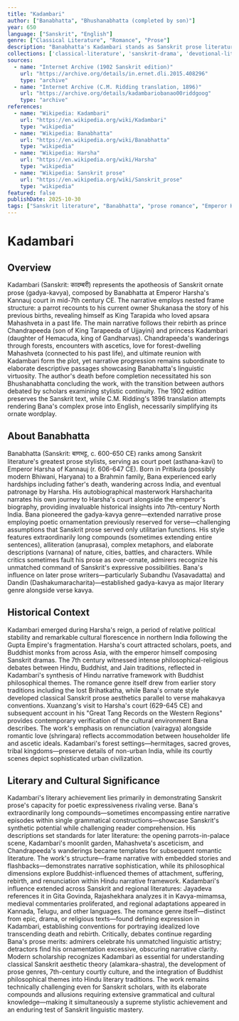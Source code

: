 ```yaml
---
title: "Kadambari"
author: ["Banabhatta", "Bhushanabhatta (completed by son)"]
year: 650
language: ["Sanskrit", "English"]
genre: ["Classical Literature", "Romance", "Prose"]
description: "Banabhatta's Kadambari stands as Sanskrit prose literature's supreme achievement, a romantic narrative of extraordinary linguistic complexity and philosophical depth. Composed in 7th-century CE at Emperor Harsha's court, this mahakavya in prose traces two parallel love stories across rebirths: the frame narrative of King Tarapida and apsara Mahashveta, and the embedded tale of Chandrapeeda (Tarapida reborn) and Kadambari (Mahashveta reborn). Left incomplete at Banabhatta's death, his son Bhushanabhatta concluded the work while maintaining stylistic continuity. The narrative's elaborate prose—featuring extended compounds (samasas), complex sentence structures, and virtuosic word-play—exemplifies gadya-kavya at its ornate peak. Beyond linguistic artistry, Kadambari explores Buddhist-influenced themes of karma, reincarnation, renunciation, and love's transcendence of death, while depicting courtly culture, forest hermitages, and supernatural realms with vivid detail."
collections: ['classical-literature', 'sanskrit-drama', 'devotional-literature', 'historical-literature', 'medieval-india']
sources:
  - name: "Internet Archive (1902 Sanskrit edition)"
    url: "https://archive.org/details/in.ernet.dli.2015.408296"
    type: "archive"
  - name: "Internet Archive (C.M. Ridding translation, 1896)"
    url: "https://archive.org/details/kadambariobanao00riddgoog"
    type: "archive"
references:
  - name: "Wikipedia: Kadambari"
    url: "https://en.wikipedia.org/wiki/Kadambari"
    type: "wikipedia"
  - name: "Wikipedia: Banabhatta"
    url: "https://en.wikipedia.org/wiki/Banabhatta"
    type: "wikipedia"
  - name: "Wikipedia: Harsha"
    url: "https://en.wikipedia.org/wiki/Harsha"
    type: "wikipedia"
  - name: "Wikipedia: Sanskrit prose"
    url: "https://en.wikipedia.org/wiki/Sanskrit_prose"
    type: "wikipedia"
featured: false
publishDate: 2025-10-30
tags: ["Sanskrit literature", "Banabhatta", "prose romance", "Emperor Harsha", "classical prose", "reincarnation", "medieval India", "gadya-kavya", "public domain"]
---
```


# Kadambari

## Overview

Kadambari (Sanskrit: कादम्बरी) represents the apotheosis of Sanskrit ornate prose (gadya-kavya), composed by Banabhatta at Emperor Harsha's Kannauj court in mid-7th century CE. The narrative employs nested frame structure: a parrot recounts to his current owner Shukanasa the story of his previous births, revealing himself as King Tarapida who loved apsara Mahashveta in a past life. The main narrative follows their rebirth as prince Chandrapeeda (son of King Tarapeeda of Ujjayini) and princess Kadambari (daughter of Hemacuda, king of Gandharvas). Chandrapeeda's wanderings through forests, encounters with ascetics, love for forest-dwelling Mahashveta (connected to his past life), and ultimate reunion with Kadambari form the plot, yet narrative progression remains subordinate to elaborate descriptive passages showcasing Banabhatta's linguistic virtuosity. The author's death before completion necessitated his son Bhushanabhatta concluding the work, with the transition between authors debated by scholars examining stylistic continuity. The 1902 edition preserves the Sanskrit text, while C.M. Ridding's 1896 translation attempts rendering Bana's complex prose into English, necessarily simplifying its ornate wordplay.

## About Banabhatta

Banabhatta (Sanskrit: बाणभट्ट, c. 600-650 CE) ranks among Sanskrit literature's greatest prose stylists, serving as court poet (asthana-kavi) to Emperor Harsha of Kannauj (r. 606-647 CE). Born in Pritikuta (possibly modern Bhiwani, Haryana) to a Brahmin family, Bana experienced early hardships including father's death, wandering across India, and eventual patronage by Harsha. His autobiographical masterwork Harshacharita narrates his own journey to Harsha's court alongside the emperor's biography, providing invaluable historical insights into 7th-century North India. Bana pioneered the gadya-kavya genre—extended narrative prose employing poetic ornamentation previously reserved for verse—challenging assumptions that Sanskrit prose served only utilitarian functions. His style features extraordinarily long compounds (sometimes extending entire sentences), alliteration (anuprasa), complex metaphors, and elaborate descriptions (varnana) of nature, cities, battles, and characters. While critics sometimes fault his prose as over-ornate, admirers recognize his unmatched command of Sanskrit's expressive possibilities. Bana's influence on later prose writers—particularly Subandhu (Vasavadatta) and Dandin (Dashakumaracharita)—established gadya-kavya as major literary genre alongside verse kavya.

## Historical Context

Kadambari emerged during Harsha's reign, a period of relative political stability and remarkable cultural florescence in northern India following the Gupta Empire's fragmentation. Harsha's court attracted scholars, poets, and Buddhist monks from across Asia, with the emperor himself composing Sanskrit dramas. The 7th century witnessed intense philosophical-religious debates between Hindu, Buddhist, and Jain traditions, reflected in Kadambari's synthesis of Hindu narrative framework with Buddhist philosophical themes. The romance genre itself drew from earlier story traditions including the lost Brihatkatha, while Bana's ornate style developed classical Sanskrit prose aesthetics parallel to verse mahakavya conventions. Xuanzang's visit to Harsha's court (629-645 CE) and subsequent account in his "Great Tang Records on the Western Regions" provides contemporary verification of the cultural environment Bana describes. The work's emphasis on renunciation (vairagya) alongside romantic love (shringara) reflects accommodation between householder life and ascetic ideals. Kadambari's forest settings—hermitages, sacred groves, tribal kingdoms—preserve details of non-urban India, while its courtly scenes depict sophisticated urban civilization.

## Literary and Cultural Significance

Kadambari's literary achievement lies primarily in demonstrating Sanskrit prose's capacity for poetic expressiveness rivaling verse. Bana's extraordinarily long compounds—sometimes encompassing entire narrative episodes within single grammatical constructions—showcase Sanskrit's synthetic potential while challenging reader comprehension. His descriptions set standards for later literature: the opening parrots-in-palace scene, Kadambari's moonlit garden, Mahashveta's asceticism, and Chandrapeeda's wanderings became templates for subsequent romantic literature. The work's structure—frame narrative with embedded stories and flashbacks—demonstrates narrative sophistication, while its philosophical dimensions explore Buddhist-influenced themes of attachment, suffering, rebirth, and renunciation within Hindu narrative framework. Kadambari's influence extended across Sanskrit and regional literatures: Jayadeva references it in Gita Govinda, Rajashekhara analyzes it in Kavya-mimamsa, medieval commentaries proliferated, and regional adaptations appeared in Kannada, Telugu, and other languages. The romance genre itself—distinct from epic, drama, or religious texts—found defining expression in Kadambari, establishing conventions for portraying idealized love transcending death and rebirth. Critically, debates continue regarding Bana's prose merits: admirers celebrate his unmatched linguistic artistry; detractors find his ornamentation excessive, obscuring narrative clarity. Modern scholarship recognizes Kadambari as essential for understanding classical Sanskrit aesthetic theory (alamkara-shastra), the development of prose genres, 7th-century courtly culture, and the integration of Buddhist philosophical themes into Hindu literary traditions. The work remains technically challenging even for Sanskrit scholars, with its elaborate compounds and allusions requiring extensive grammatical and cultural knowledge—making it simultaneously a supreme stylistic achievement and an enduring test of Sanskrit linguistic mastery.
